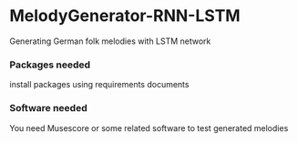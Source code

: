 # MelodyGenerator-RNN-LSTM
Generating German folk melodies with LSTM network

### Packages needed
install packages using requirements documents

### Software needed
You need Musescore or some related software to test generated melodies
